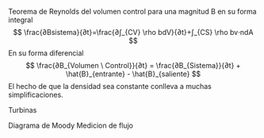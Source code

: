 Teorema de Reynolds del volumen control para una magnitud B en su forma integral
$$
\frac{∂Bsistema​​}{∂t}=\frac{∂​∫_{CV} \rho bdV}{∂t}+∫_{CS} \rho bv⋅ndA
$$
En su forma diferencial
$$
\frac{∂B_{Volumen \ Control}}{∂t} = \frac{∂B_{Sistema​​}}{∂t} + \hat{B}_{entrante} - \hat{B}_{saliente}
$$
El hecho de que la densidad sea constante conlleva a muchas simplificaciones.

Turbinas

Diagrama de Moody
Medicion de flujo